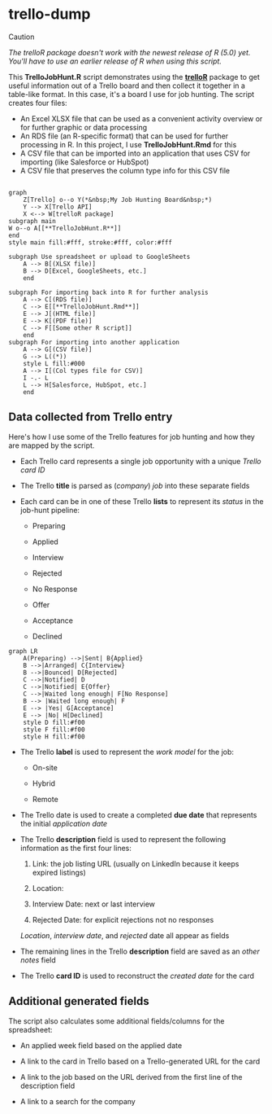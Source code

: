 # trello-dump

> [!CAUTION]
>
> *The trelloR package doesn't work with the newest release of R (5.0) yet. You'll have to use an earlier release of R when using this script.*

This **TrelloJobHunt.R** script demonstrates using the [**trelloR**](https://github.com/jchrom/trelloR) package to get useful information out of a Trello board and then collect it together in a table-like format. In this case, it's a board I use for job hunting. The script creates four files:

-   An Excel XLSX file that can be used as a convenient activity overview or for further graphic or data processing
-   An RDS file (an R-specific format) that can be used for further processing in R. In this project, I use **TrelloJobHunt.Rmd** for this
-   A CSV file that can be imported into an application that uses CSV for importing (like Salesforce or HubSpot)
-   A CSV file that preserves the column type info for this CSV file

``` mermaid

graph
    Z[Trello] o--o Y(*&nbsp;My Job Hunting Board&nbsp;*)
    Y --> X[Trello API] 
    X <--> W[trelloR package] 
subgraph main
W o--o A[[**TrelloJobHunt.R**]]
end
style main fill:#fff, stroke:#fff, color:#fff

subgraph Use spreadsheet or upload to GoogleSheets
    A --> B[(XLSX file)]
    B --> D[Excel, GoogleSheets, etc.]
    end
    
subgraph For importing back into R for further analysis
    A --> C[(RDS file)]
    C --> E[[**TrelloJobHunt.Rmd**]]
    E --> J[(HTML file)]
    E --> K[(PDF file)]
    C --> F[[Some other R script]]
    end
subgraph For importing into another application
    A --> G[(CSV file)]
    G --> L((*))
    style L fill:#000
    A --> I[(Col types file for CSV)]
    I -.- L
    L --> H[Salesforce, HubSpot, etc.]
    end
```

## Data collected from Trello entry

Here's how I use some of the Trello features for job hunting and how they are mapped by the script.

-   Each Trello card represents a single job opportunity with a unique *Trello card ID*

-   The Trello **title** is parsed as (*company*) *job* into these separate fields

-   Each card can be in one of these Trello **lists** to represent its *status* in the job-hunt pipeline:

    -   Preparing

    -   Applied

    -   Interview

    -   Rejected

    -   No Response

    -   Offer

    -   Acceptance

    -   Declined

``` mermaid
graph LR
    A(Preparing) -->|Sent| B{Applied}
    B -->|Arranged| C{Interview}
    B -->|Bounced| D[Rejected]
    C -->|Notified| D
    C -->|Notified| E{Offer}
    C -->|Waited long enough| F[No Response]
    B --> |Waited long enough| F
    E --> |Yes| G[Acceptance]
    E --> |No| H[Declined]
    style D fill:#f00
    style F fill:#f00
    style H fill:#f00
```

-   The Trello **label** is used to represent the *work model* for the job:

    -   On-site

    -   Hybrid

    -   Remote

-   The Trello date is used to create a completed **due date** that represents the initial *application date*

-   The Trello **description** field is used to represent the following information as the first four lines:

    1.  Link: the job listing URL (usually on LinkedIn because it keeps expired listings)

    2.  Location:

    3.  Interview Date: next or last interview

    4.  Rejected Date: for explicit rejections not no responses

    *Location*, *interview date*, and *rejected* date all appear as fields

-   The remaining lines in the Trello **description** field are saved as an *other notes* field

-   The Trello **card ID** is used to reconstruct the *created date* for the card

## Additional generated fields

The script also calculates some additional fields/columns for the spreadsheet:

-   An applied week field based on the applied date

-   A link to the card in Trello based on a Trello-generated URL for the card

-   A link to the job based on the URL derived from the first line of the description field

-   A link to a search for the company

